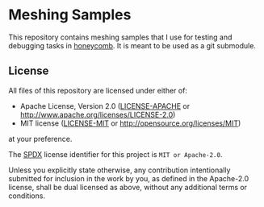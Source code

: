 # Meshing Samples

This repository contains meshing samples that I use for testing and debugging tasks in [honeycomb][HC]. It is meant
to be used as a git submodule.

[HC]: https://github.com/LIHPC-Computational-Geometry/honeycomb

## License

All files of this repository are licensed under either of:

- Apache License, Version 2.0 ([LICENSE-APACHE](LICENSE-APACHE) or http://www.apache.org/licenses/LICENSE-2.0)
- MIT license ([LICENSE-MIT](LICENSE-MIT) or http://opensource.org/licenses/MIT)

at your preference.

The [SPDX][SPDX] license identifier for this project is `MIT or Apache-2.0`.

Unless you explicitly state otherwise, any contribution intentionally submitted for inclusion in the work by you,
as defined in the Apache-2.0 license, shall be dual licensed as above, without any additional terms or conditions.

[SPDX]: https://spdx.dev